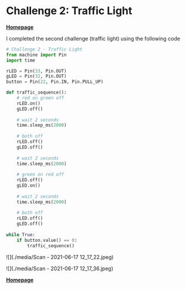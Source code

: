 # Challenge 2: Traffic Light

**[Homepage](./index.html)**

I completed the second challenge (traffic light) using the following code

```python
# Challenge 2 - Traffic Light
from machine import Pin
import time

rLED = Pin(33, Pin.OUT)
gLED = Pin(32, Pin.OUT)
button = Pin(22, Pin.IN, Pin.PULL_UP)

def traffic_sequence():
    # red on green off
    rLED.on()
    gLED.off()
    
    # wait 2 seconds
    time.sleep_ms(2000)
    
    # both off
    rLED.off()
    gLED.off()
    
    # wait 2 seconds
    time.sleep_ms(2000)
    
    # green on red off
    rLED.off()
    gLED.on()
    
    # wait 2 seconds
    time.sleep_ms(2000)
    
    # both off
    rLED.off()
    gLED.off()
    
while True:
    if button.value() == 0:
        traffic_sequence()
```

![](./media/Scan - 2021-06-17 12_17_22.jpeg)

![](./media/Scan - 2021-06-17 12_17_36.jpeg)

**[Homepage](./index.html)**

